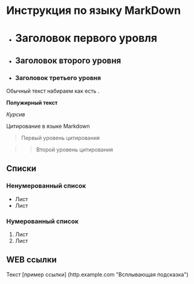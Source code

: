 # Инструкция по языку MarkDown

- # Заголовок первого уровля

- ## Заголовок второго уровня

- ### Заголовок третьего уровня

Обычный текст набираем как есть .

**Полужирный текст**

*Курсив*

Цитирование в языке Markdown

> Первый уровень цитирования

>> Второй уровень цитирования

## Списки

### Ненумерованный список
* Лист
* Лист

### Нумерованный список
1. Лист
2. Лист

## WEB ссылки
Текст [пример ссылки] (http.example.com  "Всплывающая подсказка")

